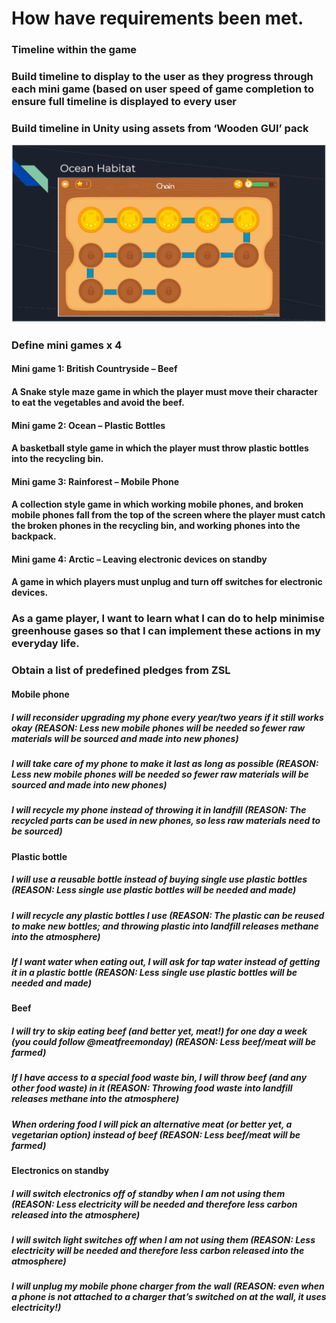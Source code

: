 # How have requirements been met. 

### Timeline within the game
### Build timeline to display to the user as they progress through each mini game (based on user speed of game completion to ensure full timeline is displayed to every user
###  Build timeline in Unity using assets from ‘Wooden GUI’ pack
![Timeline](https://github.com/Oliver-Slape/ZSL/raw/master/Slide14.PNG)

### Define mini games x 4

#### Mini game 1: British Countryside – Beef
#### A Snake style maze game in which the player must move their character to eat the vegetables and avoid the beef.

#### Mini game 2: Ocean – Plastic Bottles
#### A basketball style game in which the player must throw plastic bottles into the recycling bin.

#### Mini game 3: Rainforest – Mobile Phone
#### A collection style game in which working mobile phones, and broken mobile phones fall from the top of the screen where the player must catch the broken phones in the recycling bin, and working phones into the backpack.

#### Mini game 4: Arctic – Leaving electronic devices on standby
#### A game in which players must unplug and turn off switches for electronic devices.

### As a game player, I want to learn what I can do to help minimise greenhouse gases so that I can implement these actions in my everyday life.
### Obtain a list of predefined pledges from ZSL
#### Mobile phone  
##### I will reconsider upgrading my phone every year/two years if it still works okay (REASON: Less new mobile phones will be needed so fewer raw materials will be sourced and made into new phones)
##### I will take care of my phone to make it last as long as possible (REASON: Less new mobile phones will be needed so fewer raw materials will be sourced and made into new phones)
##### I will recycle my phone instead of throwing it in landfill (REASON: The recycled parts can be used in new phones, so less raw materials need to be sourced)
 
#### Plastic bottle
 
##### I will use a reusable bottle instead of buying single use plastic bottles (REASON: Less single use plastic bottles will be needed and made)
##### I will recycle any plastic bottles I use (REASON: The plastic can be reused to make new bottles; and throwing plastic into landfill releases methane into the atmosphere)
##### If I want water when eating out, I will ask for tap water instead of getting it in a plastic bottle (REASON: Less single use plastic bottles will be needed and made)
 
#### Beef

##### I will try to skip eating beef (and better yet, meat!) for one day a week (you could follow @meatfreemonday) (REASON: Less beef/meat will be farmed)
##### If I have access to a special food waste bin, I will throw beef (and any other food waste) in it (REASON: Throwing food waste into landfill releases methane into the atmosphere)
##### When ordering food I will pick an alternative meat (or better yet, a vegetarian option) instead of beef (REASON: Less beef/meat will be farmed)
 
#### Electronics on standby

##### I will switch electronics off of standby when I am not using them (REASON: Less electricity will be needed and therefore less carbon released into the atmosphere)
##### I will switch light switches off when I am not using them (REASON: Less electricity will be needed and therefore less carbon released into the atmosphere)
##### I will unplug my mobile phone charger from the wall (REASON: even when a phone is not attached to a charger that’s switched on at the wall, it uses electricity!)
